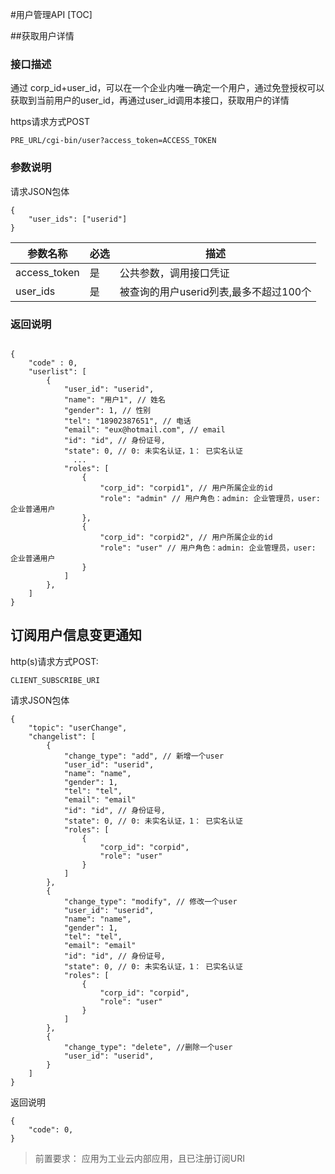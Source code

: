 #用户管理API
[TOC]



##获取用户详情

### 接口描述

通过 corp_id+user_id，可以在一个企业内唯一确定一个用户，通过免登授权可以获取到当前用户的user_id，再通过user_id调用本接口，获取用户的详情

https请求方式POST

```
PRE_URL/cgi-bin/user?access_token=ACCESS_TOKEN
```
### 参数说明

请求JSON包体

```
{
    "user_ids": ["userid"]
}
```


| 参数名称 | 必选  | 描述 |
| --- | --- | --- |
| access_token | 是  | 公共参数，调用接口凭证 |
| user_ids|  是  | 被查询的用户userid列表,最多不超过100个|

### 返回说明

```  
      
{
    "code" : 0,
    "userlist": [
        {
            "user_id": "userid",
            "name": "用户1", // 姓名
            "gender": 1, // 性别
            "tel": "18902387651", // 电话
            "email": "eux@hotmail.com", // email
            "id": "id", // 身份证号,
            "state": 0, // 0: 未实名认证，1： 已实名认证
              ...
            "roles": [
                {
                    "corp_id": "corpid1", // 用户所属企业的id
                    "role": "admin" // 用户角色：admin: 企业管理员，user: 企业普通用户
                },
                {
                    "corp_id": "corpid2", // 用户所属企业的id
                    "role": "user" // 用户角色：admin: 企业管理员，user: 企业普通用户
                }
            ]
        }, 
    ]
}
```





## 订阅用户信息变更通知

http(s)请求方式POST:

```
CLIENT_SUBSCRIBE_URI
```

请求JSON包体

```
{
    "topic": "userChange",
    "changelist": [
        {
            "change_type": "add", // 新增一个user
            "user_id": "userid",
            "name": "name",
            "gender": 1,
            "tel": "tel",
            "email": "email"
            "id": "id", // 身份证号,
            "state": 0, // 0: 未实名认证，1： 已实名认证
            "roles": [
                {
                    "corp_id": "corpid",
                    "role": "user"
                }
            ]
        },
        {
            "change_type": "modify", // 修改一个user
            "user_id": "userid",
            "name": "name",
            "gender": 1,
            "tel": "tel",
            "email": "email"
            "id": "id", // 身份证号,
            "state": 0, // 0: 未实名认证，1： 已实名认证
            "roles": [
                {
                    "corp_id": "corpid",
                    "role": "user"
                }
            ]
        },
        {
            "change_type": "delete", //删除一个user
            "user_id": "userid",
        }
    ]
}
```

返回说明

```
{
    "code": 0,
}
```

> 前置要求： 应用为工业云内部应用，且已注册订阅URI


